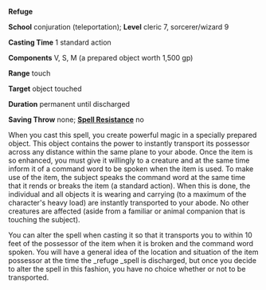  **Refuge**

**School** conjuration (teleportation); **Level** cleric 7, sorcerer/wizard 9

**Casting Time** 1 standard action

**Components** V, S, M (a prepared object worth 1,500 gp)

**Range** touch

**Target** object touched

**Duration** permanent until discharged

**Saving Throw** none; **[Spell Resistance](../glossary.html#_spell-resistance)** no

When you cast this spell, you create powerful magic in a specially prepared object. This object contains the power to instantly transport its possessor across any distance within the same plane to your abode. Once the item is so enhanced, you must give it willingly to a creature and at the same time inform it of a command word to be spoken when the item is used. To make use of the item, the subject speaks the command word at the same time that it rends or breaks the item (a standard action). When this is done, the individual and all objects it is wearing and carrying (to a maximum of the character's heavy load) are instantly transported to your abode. No other creatures are affected (aside from a familiar or animal companion that is touching the subject).

You can alter the spell when casting it so that it transports you to within 10 feet of the possessor of the item when it is broken and the command word spoken. You will have a general idea of the location and situation of the item possessor at the time the _refuge _spell is discharged, but once you decide to alter the spell in this fashion, you have no choice whether or not to be transported.

